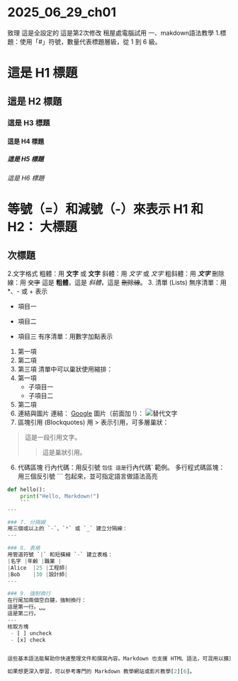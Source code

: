 # 2025_06_29_ch01
致理
這是全設定的
這是第2次修改
租屋處電腦試用
一、makdown語法教學
1.標題：使用「#」符號，數量代表標題層級，從 1 到 6 級。
# 這是 H1 標題
## 這是 H2 標題
### 這是 H3 標題
#### 這是 H4 標題
##### 這是 H5 標題
###### 這是 H6 標題
等號（=）和減號（-）來表示 H1 和 H2：
大標題
=======

次標題
-------
2.文字格式
粗體：用 **文字** 或 __文字__
斜體：用 *文字* 或 _文字_
粗斜體：用 ***文字***
刪除線：用 ~~文字~~
這是 **粗體**，這是 *斜體*，這是 ~~刪除線~~。
3. 清單 (Lists)
無序清單：用 *、- 或 + 表示
* 項目一
- 項目二
+ 項目三
有序清單：用數字加點表示
1. 第一項
2. 第二項
3. 第三項
清單中可以巢狀使用縮排：
1. 第一項
   * 子項目一
   * 子項目二
2. 第二項
4. 連結與圖片
連結：
[Google](https://www.google.com)
圖片（前面加 !）：
![替代文字](https://example.com/image.png)
5. 區塊引用 (Blockquotes)
用 > 表示引用，可多層巢狀：
> 這是一段引用文字。
> > 這是巢狀引用。
6. 代碼區塊
行內代碼：用反引號 ` 包住
這是 `行內代碼` 範例。
多行程式碼區塊：用三個反引號 ``` 包起來，並可指定語言做語法高亮

```python
def hello():
    print("Hello, Markdown!")
    ```
---

### 7. 分隔線
用三個或以上的 `-`、`*` 或 `_` 建立分隔線：
---

### 8. 表格
用管道符號 `|` 和短橫線 `-` 建立表格：
|名字	|年齡	|職業 |
|Alice	|25	|工程師|
|Bob	|30	|設計師|
---

### 9. 強制換行
在行尾加兩個空白鍵，強制換行：
這是第一行。␣␣
這是第二行。
---
核取方塊
 - [ ] uncheck
 - [x] check


這些基本語法能幫助你快速整理文件和撰寫內容。Markdown 也支援 HTML 語法，可混用以擴充功能。你可以在一般文字編輯器或專用 Markdown 編輯器中使用，並即時預覽效果[1][4][5][7]。

如果想更深入學習，可以參考專門的 Markdown 教學網站或影片教學[2][6]。